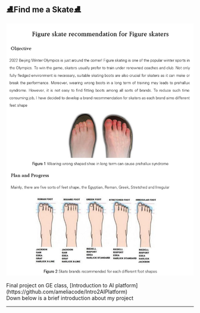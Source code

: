 ## ⛸Find me a Skate⛸

<p align = "center">
  <img src = "imgs/1.jpg" width = 750/>
</p>
Final project on GE class, [Introduction to AI platform](https://github.com/ameliacode/Intro2AIPlatform) <br>
Down below is a brief introduction about my project

---
